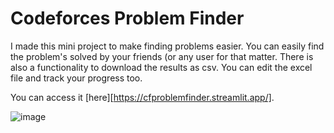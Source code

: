 # Codeforces Problem Finder
I made this mini project to make finding problems easier. You can easily find the problem's solved by your friends (or any user for that matter. There is also a functionality to download the results as csv.
You can edit the excel file and track your progress too.

You can access it [here][https://cfproblemfinder.streamlit.app/].

![image](https://github.com/user-attachments/assets/8c6b175d-14c0-478b-ad1d-ec200713cc2b)


